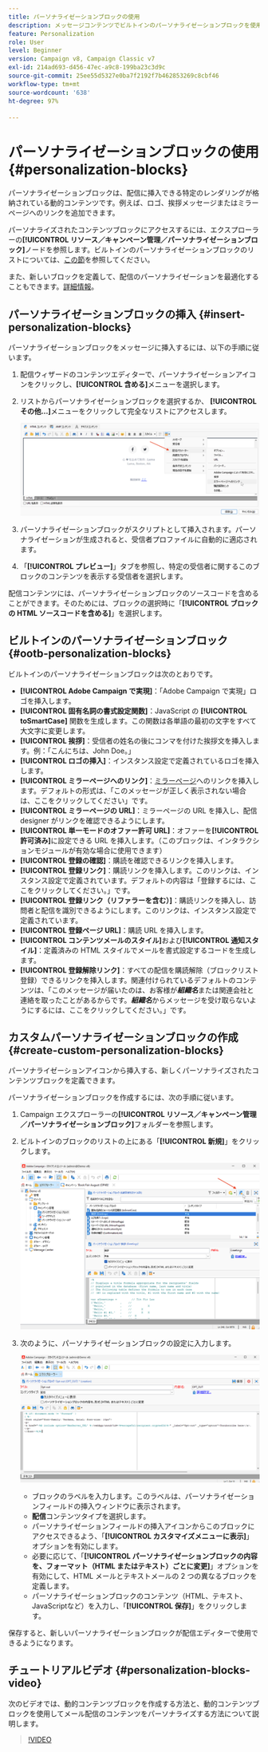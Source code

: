 ```yaml
---
title: パーソナライゼーションブロックの使用
description: メッセージコンテンツでビルトインのパーソナライゼーションブロックを使用する方法を学ぶ
feature: Personalization
role: User
level: Beginner
version: Campaign v8, Campaign Classic v7
exl-id: 214ad693-d456-47ec-a9c8-199ba23c3d9c
source-git-commit: 25ee55d5327e0ba7f2192f7b462853269c8cbf46
workflow-type: tm+mt
source-wordcount: '638'
ht-degree: 97%

---
```


# パーソナライゼーションブロックの使用{#personalization-blocks}

パーソナライゼーションブロックは、配信に挿入できる特定のレンダリングが格納されている動的コンテンツです。例えば、ロゴ、挨拶メッセージまたはミラーページへのリンクを追加できます。

 パーソナライズされたコンテンツブロックにアクセスするには、エクスプローラーの&#x200B;**[!UICONTROL リソース／キャンペーン管理／パーソナライゼーションブロック]**&#x200B;ノードを参照します。ビルトインのパーソナライゼーションブロックのリストについては、[この節](#ootb-personalization-blocks)を参照してください。

また、新しいブロックを定義して、配信のパーソナライゼーションを最適化することもできます。[詳細情報](#create-custom-personalization-blocks)。

## パーソナライゼーションブロックの挿入 {#insert-personalization-blocks}

パーソナライゼーションブロックをメッセージに挿入するには、以下の手順に従います。

1. 配信ウィザードのコンテンツエディターで、パーソナライゼーションアイコンをクリックし、**[!UICONTROL 含める]**&#x200B;メニューを選択します。
1. リストからパーソナライゼーションブロックを選択するか、 **[!UICONTROL その他…]**&#x200B;メニューをクリックして完全なリストにアクセスします。

   ![](assets/perso-content-block.png)

1. パーソナライゼーションブロックがスクリプトとして挿入されます。パーソナライゼーションが生成されると、受信者プロファイルに自動的に適応されます。
1. 「**[!UICONTROL プレビュー]**」タブを参照し、特定の受信者に関するこのブロックのコンテンツを表示する受信者を選択します。

配信コンテンツには、パーソナライゼーションブロックのソースコードを含めることができます。そのためには、ブロックの選択時に「**[!UICONTROL ブロックの HTML ソースコードを含める]**」を選択します。

## ビルトインのパーソナライゼーションブロック {#ootb-personalization-blocks}

ビルトインのパーソナライゼーションブロックは次のとおりです。

* **[!UICONTROL Adobe Campaign で実現]**：「Adobe Campaign で実現」ロゴを挿入します。
* **[!UICONTROL 固有名詞の書式設定関数]**：JavaScript の **[!UICONTROL toSmartCase]** 関数を生成します。この関数は各単語の最初の文字をすべて大文字に変更します。
* **[!UICONTROL 挨拶]**：受信者の姓名の後にコンマを付けた挨拶文を挿入します。例：「こんにちは、John Doe。」
* **[!UICONTROL ロゴの挿入]**：インスタンス設定で定義されているロゴを挿入します。
* **[!UICONTROL ミラーページへのリンク]**：[ミラーページ](mirror-page.md)へのリンクを挿入します。デフォルトの形式は、「このメッセージが正しく表示されない場合は、ここをクリックしてください」です。
* **[!UICONTROL ミラーページの URL]**：ミラーページの URL を挿入し、配信 designer がリンクを確認できるようにします。
* **[!UICONTROL 単一モードのオファー許可 URL]**：オファーを&#x200B;**[!UICONTROL 許可済み]**&#x200B;に設定できる URL を挿入します。（このブロックは、インタラクションモジュールが有効な場合に使用できます）
* **[!UICONTROL 登録の確認]**：購読を確認できるリンクを挿入します。
* **[!UICONTROL 登録リンク]**：購読リンクを挿入します。このリンクは、インスタンス設定で定義されています。デフォルトの内容は「登録するには、ここをクリックしてください。」です。
* **[!UICONTROL 登録リンク（リファラーを含む）]**：購読リンクを挿入し、訪問者と配信を識別できるようにします。このリンクは、インスタンス設定で定義されています。
* **[!UICONTROL 登録ページ URL]**：購読 URL を挿入します。
* **[!UICONTROL コンテンツメールのスタイル]**&#x200B;および&#x200B;**[!UICONTROL 通知スタイル]**：定義済みの HTML スタイルでメールを書式設定するコードを生成します。
* **[!UICONTROL 登録解除リンク]**：すべての配信を購読解除（ブロックリスト登録）できるリンクを挿入します。関連付けられているデフォルトのコンテンツは、「このメッセージが届いたのは、お客様が&#x200B;***組織名***&#x200B;または関連会社と連絡を取ったことがあるからです。***組織名***&#x200B;からメッセージを受け取らないようにするには、ここをクリックしてください。」です。

## カスタムパーソナライゼーションブロックの作成 {#create-custom-personalization-blocks}

パーソナライゼーションアイコンから挿入する、新しくパーソナライズされたコンテンツブロックを定義できます。

パーソナライゼーションブロックを作成するには、次の手順に従います。

1. Campaign エクスプローラーの&#x200B;**[!UICONTROL リソース／キャンペーン管理／パーソナライゼーションブロック]**&#x200B;フォルダーを参照します。
1. ビルトインのブロックのリストの上にある「**[!UICONTROL 新規]**」をクリックします。

   ![](assets/perso-new-block.png)

1. 次のように、パーソナライゼーションブロックの設定に入力します。

   ![](assets/perso-custom-block.png)

   * ブロックのラベルを入力します。このラベルは、パーソナライゼーションフィールドの挿入ウィンドウに表示されます。
   * **配信**&#x200B;コンテンツタイプを選択します。
   * パーソナライゼーションフィールドの挿入アイコンからこのブロックにアクセスできるよう、「**[!UICONTROL カスタマイズメニューに表示]**」オプションを有効にします。
   * 必要に応じて、「**[!UICONTROL パーソナライゼーションブロックの内容を、フォーマット（HTML またはテキスト）ごとに変更]**」オプションを有効にして、HTML メールとテキストメールの 2 つの異なるブロックを定義します。
   * パーソナライゼーションブロックのコンテンツ（HTML、テキスト、JavaScriptなど）を入力し、「**[!UICONTROL 保存]**」をクリックします。

保存すると、新しいパーソナライゼーションブロックが配信エディターで使用できるようになります。

## チュートリアルビデオ {#personalization-blocks-video}

次のビデオでは、動的コンテンツブロックを作成する方法と、動的コンテンツブロックを使用してメール配信のコンテンツをパーソナライズする方法について説明します。

>[!VIDEO](https://video.tv.adobe.com/v/342088?quality=12)
